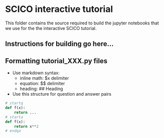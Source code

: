 # SCICO interactive tutorial
This folder contains the source required to build the jupyter notebooks that we use
for the the interactive SCICO tutorial.

## Instructions for building go here...

## Formatting tutorial_XXX.py files
* Use markdown syntax:
  * inline math: \$x delimiter
  * equation: \$\$ delimiter
  * heading: \## Heading
* Use this structure for question and answer pairs
```python
# startq
def f(x):
    return ...
# starta
def f(x):
    return x**2
# endqa
```

